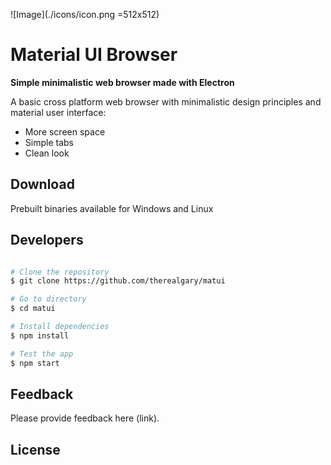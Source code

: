 ![Image](./icons/icon.png =512x512)

# Material UI Browser

**Simple minimalistic web browser made with Electron**

A basic cross platform web browser with minimalistic design principles and material user interface:

- More screen space
- Simple tabs
- Clean look

## Download

Prebuilt binaries available for Windows and Linux

## Developers

```bash

# Clone the repository
$ git clone https://github.com/therealgary/matui

# Go to directory
$ cd matui

# Install dependencies
$ npm install 

# Test the app
$ npm start

```

## Feedback

Please provide feedback here (link).


## License
